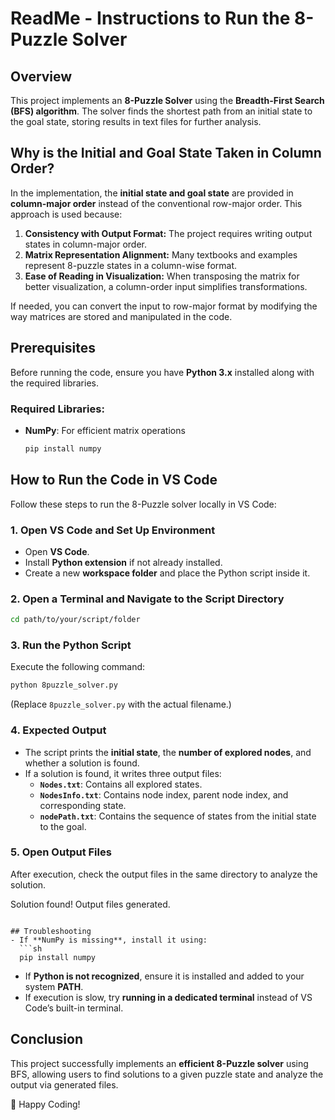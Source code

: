 # ReadMe - Instructions to Run the 8-Puzzle Solver

## Overview
This project implements an **8-Puzzle Solver** using the **Breadth-First Search (BFS) algorithm**.
The solver finds the shortest path from an initial state to the goal state, storing results in text files for further analysis.

## Why is the Initial and Goal State Taken in Column Order?
In the implementation, the **initial state and goal state** are provided in **column-major order** instead of the conventional row-major order. This approach is used because:

1. **Consistency with Output Format:** The project requires writing output states in column-major order.
2. **Matrix Representation Alignment:** Many textbooks and examples represent 8-puzzle states in a column-wise format.
3. **Ease of Reading in Visualization:** When transposing the matrix for better visualization, a column-order input simplifies transformations.

If needed, you can convert the input to row-major format by modifying the way matrices are stored and manipulated in the code.

## Prerequisites
Before running the code, ensure you have **Python 3.x** installed along with the required libraries.

### Required Libraries:
- **NumPy**: For efficient matrix operations
  ```sh
  pip install numpy
  ```

## How to Run the Code in VS Code
Follow these steps to run the 8-Puzzle solver locally in VS Code:

### 1. Open VS Code and Set Up Environment
- Open **VS Code**.
- Install **Python extension** if not already installed.
- Create a new **workspace folder** and place the Python script inside it.

### 2. Open a Terminal and Navigate to the Script Directory
```sh
cd path/to/your/script/folder
```

### 3. Run the Python Script
Execute the following command:
```sh
python 8puzzle_solver.py
```
(Replace `8puzzle_solver.py` with the actual filename.)

### 4. Expected Output
- The script prints the **initial state**, the **number of explored nodes**, and whether a solution is found.
- If a solution is found, it writes three output files:
  - **`Nodes.txt`**: Contains all explored states.
  - **`NodesInfo.txt`**: Contains node index, parent node index, and corresponding state.
  - **`nodePath.txt`**: Contains the sequence of states from the initial state to the goal.

### 5. Open Output Files
After execution, check the output files in the same directory to analyze the solution.


Solution found! Output files generated.
```

## Troubleshooting
- If **NumPy is missing**, install it using:
  ```sh
  pip install numpy
  ```
- If **Python is not recognized**, ensure it is installed and added to your system **PATH**.
- If execution is slow, try **running in a dedicated terminal** instead of VS Code’s built-in terminal.


## Conclusion
This project successfully implements an **efficient 8-Puzzle solver** using BFS, allowing users to find solutions to a given puzzle state and analyze the output via generated files.

🚀 Happy Coding!
